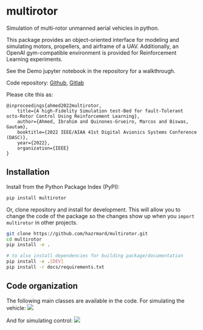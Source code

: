 # multirotor

Simulation of multi-rotor unmanned aerial vehicles in python.

This package provides an object-oriented interface for modeling and simulating motors, propellers, and airframe of a UAV. Additionally, an OpenAI gym-compatible environment is provided for Reinforcement Learning experiments.

See the Demo jupyter notebook in the repository for a walkthrough.

Code repository: [Github](https://github.com/hazrmard/multirotor), [Gitlab](https://git.isis.vanderbilt.edu/ahmedi/multirotor)

Please cite this as:

```
@inproceedings{ahmed2022multirotor,
    title={A high-Fidelity Simulation test-Bed for fault-Tolerant octo-Rotor Control Using Reinforcement Learning},
    author={Ahmed, Ibrahim and Quinones-Grueiro, Marcos and Biswas, Gautam},
    booktitle={2022 IEEE/AIAA 41st Digital Avionics Systems Conference (DASC)},
    year={2022},
    organization={IEEE}
}
```

## Installation

Install from the Python Package Index (PyPI):

```bash
pip install multirotor
```

Or, clone repository and install for development. This will allow you to change the code of the package so the changes show up when you `import multirotor` in other projects.

```bash
git clone https://github.com/hazrmard/multirotor.git
cd multirotor
pip install -e .

# to also install dependencies for building package/documentation
pip install -e .[DEV]
pip install -r docs/requirements.txt
```

## Code organization

The following main classes are available in the code. For simulating the vehicle:
![](./_static/vehicle_classdiagram.png)

And for simulating control:
![](./_static/controller_classdiagram.png)